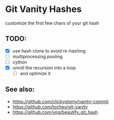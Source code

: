 # Git Vanity Hashes

customize the first few chars of your git hash

## TODO:

* [x] use hash clone to avoid re-hashing
* [ ] multiprocessing pooling
* [ ] cython
* [x] unroll the recursion into a loop
  * [ ] and optimize it

## See also:

* https://github.com/clickyotomy/vanity-commit
* https://github.com/tochev/git-vanity
* https://github.com/vog/beautify_git_hash

